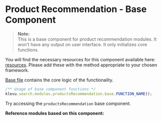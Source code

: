 # Product Recommendation - Base Component

> **Note:**  
> This is a base component for product recommendation modules.
> It won't have any output on user interface. It only initializes core functions.

You will find the necessary resources for this component available here:
[resources](/components/product-recommendation/resources). Please add these with the
method appropriate to your chosen framework.

[Base file](/components/product-recommendation/resources/assets/js/klevu-product-recommendation.js) contains the core logic of the functionality.

```javascript
/** Usage of base component functions */
klevu.search.modules.productsRecommendation.base.FUNCTION_NAME();
```

Try accessing the `productsRecommendation` base component.

**Reference modules based on this component:**
